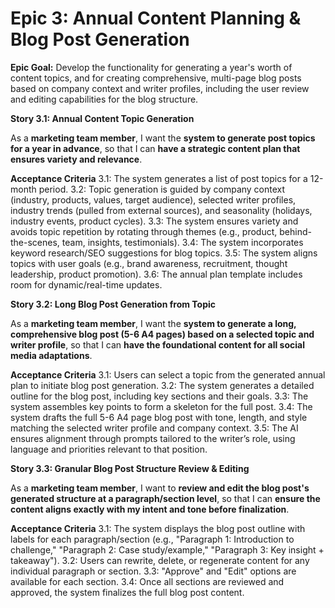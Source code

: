 # Epic 3: Annual Content Planning & Blog Post Generation

**Epic Goal:** Develop the functionality for generating a year's worth of content topics, and for creating comprehensive, multi-page blog posts based on company context and writer profiles, including the user review and editing capabilities for the blog structure.

**Story 3.1: Annual Content Topic Generation**

As a **marketing team member**,
I want the **system to generate post topics for a year in advance**,
so that I can **have a strategic content plan that ensures variety and relevance**.

**Acceptance Criteria**
3.1: The system generates a list of post topics for a 12-month period.
3.2: Topic generation is guided by company context (industry, products, values, target audience), selected writer profiles, industry trends (pulled from external sources), and seasonality (holidays, industry events, product cycles).
3.3: The system ensures variety and avoids topic repetition by rotating through themes (e.g., product, behind-the-scenes, team, insights, testimonials).
3.4: The system incorporates keyword research/SEO suggestions for blog topics.
3.5: The system aligns topics with user goals (e.g., brand awareness, recruitment, thought leadership, product promotion).
3.6: The annual plan template includes room for dynamic/real-time updates.

**Story 3.2: Long Blog Post Generation from Topic**

As a **marketing team member**,
I want the **system to generate a long, comprehensive blog post (5-6 A4 pages) based on a selected topic and writer profile**,
so that I can **have the foundational content for all social media adaptations**.

**Acceptance Criteria**
3.1: Users can select a topic from the generated annual plan to initiate blog post generation.
3.2: The system generates a detailed outline for the blog post, including key sections and their goals.
3.3: The system assembles key points to form a skeleton for the full post.
3.4: The system drafts the full 5-6 A4 page blog post with tone, length, and style matching the selected writer profile and company context.
3.5: The AI ensures alignment through prompts tailored to the writer’s role, using language and priorities relevant to that position.

**Story 3.3: Granular Blog Post Structure Review & Editing**

As a **marketing team member**,
I want to **review and edit the blog post's generated structure at a paragraph/section level**,
so that I can **ensure the content aligns exactly with my intent and tone before finalization**.

**Acceptance Criteria**
3.1: The system displays the blog post outline with labels for each paragraph/section (e.g., "Paragraph 1: Introduction to challenge," "Paragraph 2: Case study/example," "Paragraph 3: Key insight + takeaway").
3.2: Users can rewrite, delete, or regenerate content for any individual paragraph or section.
3.3: "Approve" and "Edit" options are available for each section.
3.4: Once all sections are reviewed and approved, the system finalizes the full blog post content.
